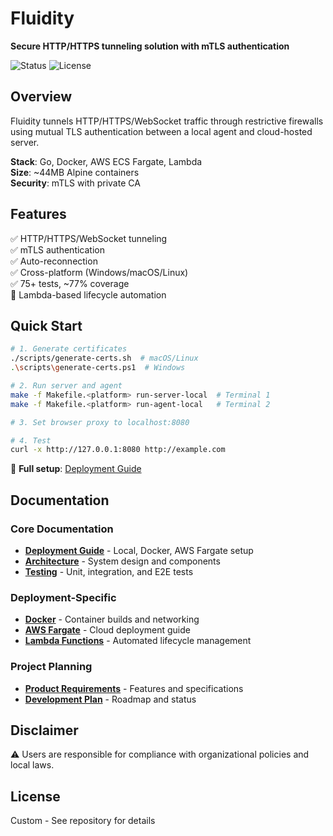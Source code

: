 # Fluidity

**Secure HTTP/HTTPS tunneling solution with mTLS authentication**

![Status](https://img.shields.io/badge/status-Phase_2-blue)
![License](https://img.shields.io/badge/license-custom-lightgrey)

## Overview

Fluidity tunnels HTTP/HTTPS/WebSocket traffic through restrictive firewalls using mutual TLS authentication between a local agent and cloud-hosted server.

**Stack**: Go, Docker, AWS ECS Fargate, Lambda  
**Size**: ~44MB Alpine containers  
**Security**: mTLS with private CA

## Features

✅ HTTP/HTTPS/WebSocket tunneling  
✅ mTLS authentication  
✅ Auto-reconnection  
✅ Cross-platform (Windows/macOS/Linux)  
✅ 75+ tests, ~77% coverage  
🚧 Lambda-based lifecycle automation

## Quick Start

```bash
# 1. Generate certificates
./scripts/generate-certs.sh  # macOS/Linux
.\scripts\generate-certs.ps1  # Windows

# 2. Run server and agent
make -f Makefile.<platform> run-server-local  # Terminal 1
make -f Makefile.<platform> run-agent-local   # Terminal 2

# 3. Set browser proxy to localhost:8080

# 4. Test
curl -x http://127.0.0.1:8080 http://example.com
```

📖 **Full setup**: [Deployment Guide](docs/deployment.md)

## Documentation

### Core Documentation
- **[Deployment Guide](docs/deployment.md)** - Local, Docker, AWS Fargate setup
- **[Architecture](docs/architecture.md)** - System design and components
- **[Testing](docs/testing.md)** - Unit, integration, and E2E tests

### Deployment-Specific
- **[Docker](docs/docker.md)** - Container builds and networking
- **[AWS Fargate](docs/fargate.md)** - Cloud deployment guide
- **[Lambda Functions](docs/lambda.md)** - Automated lifecycle management

### Project Planning
- **[Product Requirements](docs/product.md)** - Features and specifications
- **[Development Plan](docs/plan.md)** - Roadmap and status

## Disclaimer

⚠️ Users are responsible for compliance with organizational policies and local laws.

## License

Custom - See repository for details
